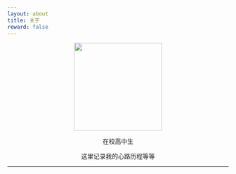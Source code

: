 ```yaml
---
layout: about
title: 关于
reward: false
---
```


<center><img src="https://varenyzc.github.io/assets/img/avatar.webp" width="200" height="200"/></center>

<center><p style="font-size='16px' font-style='bold'">在校高中生</p></center>
<center><p style="font-size='16px' font-style='bold'">这里记录我的心路历程等等</p></center>

---
